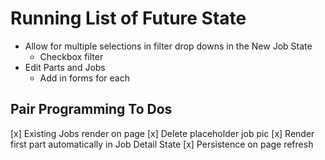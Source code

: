 # Running List of Future State

- Allow for multiple selections in filter drop downs in the New Job State
    - Checkbox filter
- Edit Parts and Jobs
    - Add in forms for each

## Pair Programming To Dos

[x] Existing Jobs render on page
[x] Delete placeholder job pic
[x] Render first part automatically in Job Detail State
[x] Persistence on page refresh
